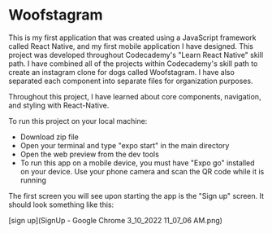 # Woofstagram

This is my first application that was created using a JavaScript framework called React Native, and my first mobile application I have designed. This project was developed throughout Codecademy's "Learn React Native" skill path. I have combined all of the projects within Codecademy's skill path to create an instagram clone for dogs called Woofstagram. I have also separated each component into separate files for organization purposes.

Throughout this project, I have learned about core components, navigation, and styling with React-Native.

To run this project on your local machine:

- Download zip file
- Open your terminal and type "expo start" in the main directory
- Open the web preview from the dev tools
- To run this app on a mobile device, you must have "Expo go" installed on your device. Use your phone camera and scan the QR code while it is running

The first screen you will see upon starting the app is the "Sign up" screen. It should look something like this:

[sign up](SignUp - Google Chrome 3_10_2022 11_07_06 AM.png)
